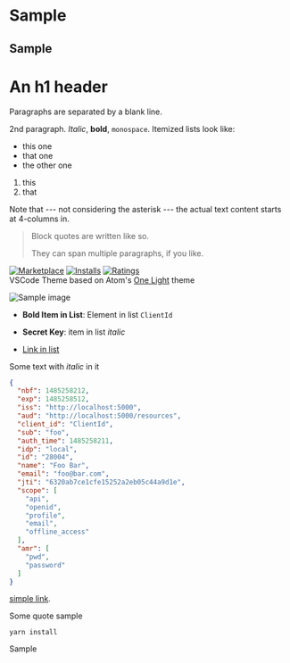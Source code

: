 # Sample

## Sample

An h1 header
============

Paragraphs are separated by a blank line.

2nd paragraph. *Italic*, **bold**, `monospace`. Itemized lists
look like:

* this one
* that one
* the other one

1. this
2. that

Note that --- not considering the asterisk --- the actual text
content starts at 4-columns in.

> Block quotes are
> written like so.
>
> They can span multiple paragraphs,
> if you like.


[![Marketplace](http://vsmarketplacebadge.apphb.com/version/akamud.vscode-theme-onelight.svg)](https://marketplace.visualstudio.com/items/akamud.vscode-theme-onelight) [![Installs](http://vsmarketplacebadge.apphb.com/installs/akamud.vscode-theme-onelight.svg)](https://marketplace.visualstudio.com/items/akamud.vscode-theme-onelight) [![Ratings](http://vsmarketplacebadge.apphb.com/rating-short/akamud.vscode-theme-onelight.svg)](https://marketplace.visualstudio.com/items/akamud.vscode-theme-onelight)  
VSCode Theme based on Atom's [One Light](https://github.com/atom/one-light-syntax) theme

![Sample image](sample.png)

* **Bold Item in List**: Element in list `ClientId`

* **Secret Key**: item in list *italic*

* [Link in list](/aspnetcore)

Some text with _italic_ in it

```json
{
  "nbf": 1485258212,
  "exp": 1485258512,
  "iss": "http://localhost:5000",
  "aud": "http://localhost:5000/resources",
  "client_id": "ClientId",
  "sub": "foo",
  "auth_time": 1485258211,
  "idp": "local",
  "id": "28004",
  "name": "Foo Bar",
  "email": "foo@bar.com",
  "jti": "6320ab7ce1cfe15252a2eb05c44a9d1e",
  "scope": [
    "api",
    "openid",
    "profile",
    "email",
    "offline_access"
  ],
  "amr": [
    "pwd",
    "password"
  ]
}
```

[simple link](some-link).

Some quote sample

    yarn install

Sample